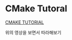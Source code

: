 # CMake Tutoral

[CMAKE TUTORIAL](https://youtube.com/playlist?list=PLalVdRk2RC6o5GHu618ARWh0VO0bFlif4)

위의 영상을 보면서 따라해보기
